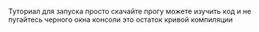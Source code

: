 Туториал для запуска просто скачайте прогу можете изучить код и не пугайтесь черного окна консоли это остаток кривой компиляции
